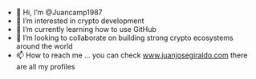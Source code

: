 - 👋 Hi, I’m @Juancamp1987
- 👀 I’m interested in crypto development
- 🌱 I’m currently learning how to use GitHub 
- 💞️ I’m looking to collaborate on building strong crypto ecosystems around the world
- 📫 How to reach me ... you can check www.juanjosegiraldo.com there are all my profiles
